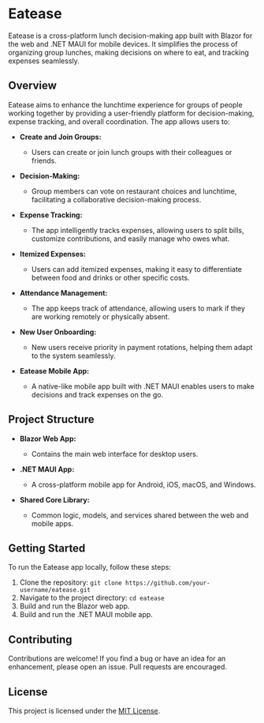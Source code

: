 # Eatease

Eatease is a cross-platform lunch decision-making app built with Blazor for the web and .NET MAUI for mobile devices. It simplifies the process of organizing group lunches, making decisions on where to eat, and tracking expenses seamlessly.

## Overview

Eatease aims to enhance the lunchtime experience for groups of people working together by providing a user-friendly platform for decision-making, expense tracking, and overall coordination. The app allows users to:

- **Create and Join Groups:**
  - Users can create or join lunch groups with their colleagues or friends.
  
- **Decision-Making:**
  - Group members can vote on restaurant choices and lunchtime, facilitating a collaborative decision-making process.

- **Expense Tracking:**
  - The app intelligently tracks expenses, allowing users to split bills, customize contributions, and easily manage who owes what.

- **Itemized Expenses:**
  - Users can add itemized expenses, making it easy to differentiate between food and drinks or other specific costs.

- **Attendance Management:**
  - The app keeps track of attendance, allowing users to mark if they are working remotely or physically absent.

- **New User Onboarding:**
  - New users receive priority in payment rotations, helping them adapt to the system seamlessly.

- **Eatease Mobile App:**
  - A native-like mobile app built with .NET MAUI enables users to make decisions and track expenses on the go.

## Project Structure

- **Blazor Web App:**
  - Contains the main web interface for desktop users.

- **.NET MAUI App:**
  - A cross-platform mobile app for Android, iOS, macOS, and Windows.

- **Shared Core Library:**
  - Common logic, models, and services shared between the web and mobile apps.

## Getting Started

To run the Eatease app locally, follow these steps:

1. Clone the repository: `git clone https://github.com/your-username/eatease.git`
2. Navigate to the project directory: `cd eatease`
3. Build and run the Blazor web app.
4. Build and run the .NET MAUI mobile app.

## Contributing

Contributions are welcome! If you find a bug or have an idea for an enhancement, please open an issue. Pull requests are encouraged.

## License

This project is licensed under the [MIT License](LICENSE).
